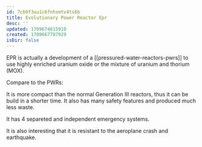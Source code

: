 ```yaml
---
id: 7cb0f3uu1c6fnhsmtv4ts6b
title: Evolutionary Power Reactor Epr
desc: ''
updated: 1709674615910
created: 1709667707929
isDir: false
---
```

EPR is actually a development of a [[pressured-water-reactors-pwrs]] to use highly enriched uranium oxide or the mixture of uranium and thorium (MOX).

Compare to the PWRs:

It is more compact than the normal Generation III reactors, thus it can be build in a shorter time. It also has many safety features and produced much less waste.

It has 4 separeted and independent emergency systems.

It is also interesting that it is resistant to the aeroplane crash and earthquake.
